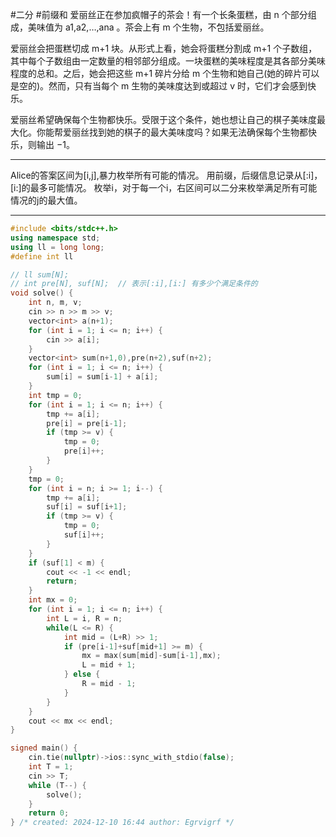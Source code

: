 #二分 #前缀和 
爱丽丝正在参加疯帽子的茶会！有一个长条蛋糕，由 n 个部分组成，美味值为 a1,a2,…,ana 。茶会上有 m 个生物，不包括爱丽丝。

爱丽丝会把蛋糕切成 m+1 块。从形式上看，她会将蛋糕分割成 m+1 个子数组，其中每个子数组由一定数量的相邻部分组成。一块蛋糕的美味程度是其各部分美味程度的总和。之后，她会把这些 m+1 碎片分给 m 个生物和她自己(她的碎片可以是空的)。然而，只有当每个 m 生物的美味度达到或超过 v 时，它们才会感到快乐。

爱丽丝希望确保每个生物都快乐。受限于这个条件，她也想让自己的棋子美味度最大化。你能帮爱丽丝找到她的棋子的最大美味度吗？如果无法确保每个生物都快乐，则输出 −1。


---

Alice的答案区间为\[i,j],暴力枚举所有可能的情况。
用前缀，后缀信息记录从\[:i]，\[i:]的最多可能情况。
枚举i，对于每一个i，右区间可以二分来枚举满足所有可能情况的j的最大值。

---

```cpp
#include <bits/stdc++.h>
using namespace std;
using ll = long long;
#define int ll

// ll sum[N];
// int pre[N], suf[N];  // 表示[:i],[i:] 有多少个满足条件的
void solve() {
    int n, m, v;
    cin >> n >> m >> v;
    vector<int> a(n+1);
    for (int i = 1; i <= n; i++) {
        cin >> a[i];
    }
    vector<int> sum(n+1,0),pre(n+2),suf(n+2);
    for (int i = 1; i <= n; i++) {
        sum[i] = sum[i-1] + a[i]; 
    }
    int tmp = 0;
    for (int i = 1; i <= n; i++) {
        tmp += a[i];
        pre[i] = pre[i-1];
        if (tmp >= v) {
            tmp = 0;
            pre[i]++;
        }
    }
    tmp = 0;
    for (int i = n; i >= 1; i--) {
        tmp += a[i];
        suf[i] = suf[i+1];
        if (tmp >= v) {
            tmp = 0;
            suf[i]++;
        }
    }
    if (suf[1] < m) {
        cout << -1 << endl;
        return;
    }
    int mx = 0;
    for (int i = 1; i <= n; i++) {
        int L = i, R = n;
        while(L <= R) {
            int mid = (L+R) >> 1;
            if (pre[i-1]+suf[mid+1] >= m) {
                mx = max(sum[mid]-sum[i-1],mx);
                L = mid + 1;
            } else {
                R = mid - 1;
            }
        }
    }
    cout << mx << endl;
}

signed main() {
    cin.tie(nullptr)->ios::sync_with_stdio(false);
    int T = 1;
    cin >> T;
    while (T--) {
        solve();
    }
    return 0;
} /* created: 2024-12-10 16:44 author: Egrvigrf */
```